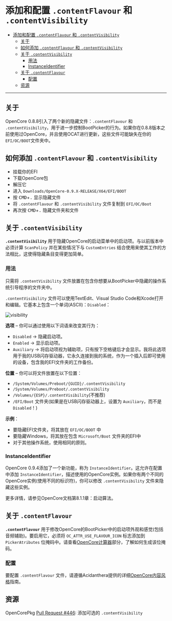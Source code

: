 # 添加和配置 `.contentFlavour` 和 `.contentVisibility`

- [添加和配置 `.contentFlavour` 和 `.contentVisibility`](#添加和配置-contentflavour-和-contentvisibility)
  - [关于](#关于)
  - [如何添加 `.contentFlavour` 和 `.contentVisibility`](#如何添加-contentflavour-和-contentvisibility)
  - [关于 `.contentVisibility`](#关于-contentvisibility)
    - [用法](#用法)
    - [InstanceIdentifier](#instanceidentifier)
  - [关于 `.contentFlavour`](#关于-contentflavour)
    - [配置](#配置)
  - [资源](#资源)

---

## 关于
OpenCore 0.8.8引入了两个新的隐藏文件：`.contentFlavour` 和 `.contentVisibility`，用于进一步控制BootPicker的行为。如果你在0.8.8版本之前使用过OpenCore，并且使用OCAT进行更新，这些文件可能缺失在你的`EFI/OC/BOOT`文件夹中。

## 如何添加 `.contentFlavour` 和 `.contentVisibility` 

- 挂载你的EFI
- 下载OpenCore包
- 解压它
- 进入 `Downloads/OpenCore-0.9.X-RELEASE/X64/EFI/BOOT`
- 按 <kbd>CMD</kbd>+<kbd>.</kbd> 显示隐藏文件
- 将 `.contentFlavour` 和 `.contentVisibility` 文件复制到 `EFI/OC/Boot`
- 再次按 <kbd>CMD</kbd>+<kbd>.</kbd> 隐藏文件夹和文件

## 关于 `.contentVisibility`
**`.contentVisibility`** 用于隐藏OpenCore的启动菜单中的启动项。与以前版本中必须计算 `ScanPolicy` 并在某些情况下与 `CustomEntries` 结合使用来使其工作的方法相比，这使得隐藏条目变得更加简单。

### 用法
只需将 `.contentVisibility` 文件放置在包含你想要从BootPicker中隐藏的操作系统引导程序的文件夹中。

`.contentVisibility` 文件可以使用TextEdit、Visual Studio Code和Xcode打开和编辑。它基本上包含一个单词(ASCII)：`Disabled`：

![visibility](https://github.com/5T33Z0/OC-Little-Translated/assets/76865553/101f23b6-06b2-4938-b741-468e27ffe6ac)

**选项** – 你可以通过使用以下词语来改变其行为：

- `Disabled` &rarr; 隐藏启动项。
- `Enabled` &rarr; 显示启动项。
- `Auxiliary` &rarr; 将启动项视为辅助项，只有按下空格键后才会显示。我将此选项用于我的USB闪存驱动器，它永久连接到我的系统，作为一个插入后即可使用的设备，包含我的EFI文件夹的工作备份。

**位置** – 你可以将文件放置在以下位置：

- `/System/Volumes/Preboot/{GUID}/.contentVisibility`
- `/System/Volumes/Preboot/.contentVisibility`
- `/Volumes/{ESP}/.contentVisibility`(不推荐)
- `/EFI/Boot` 文件夹(如果是在USB闪存驱动器上，设置为 `Auxiliary`，而不是 `Disabled`！)

**示例**：

- 要隐藏EFI文件夹，将其放在 `EFI/OC/BOOT` 中
- 要隐藏Windows，将其放在包含 `Microsoft/Boot` 文件夹的EFI中
- 对于其他操作系统，使用相同的原则。

### InstanceIdentifier
OpenCore 0.9.4添加了一个新功能，称为 `InstanceIdentifier`。这允许在配置中添加 `InstanceIdentifier`，描述使用的OpenCore实例。如果你有两个不同的OpenCore实例(使用不同的标识符)，你可以修改 `.contentVisibility` 文件来隐藏这些实例。

更多详情，请参见OpenCore文档第8.1.1章：启动算法。

## 关于 `.contentFlavour`

**`.contentFlavour`** 用于修改OpenCore的BootPicker中的启动项外观和感觉(包括音频辅助)。要启用它，必须将 `OC_ATTR_USE_FLAVOUR_ICON` 标志添加到 `PickerAtributes` 位掩码中。请查看[OpenCore计算器](/B_OC_Calculators)部分，了解如何生成该位掩码。

### 配置
要配置 `.contentFlavour` 文件，请遵循Acidanthera提供的详细[OpenCore内容风格](https://github.com/acidanthera/OpenCorePkg/blob/master/Docs/Flavours.md)指南。

## 资源
OpenCorePkg [Pull Request #446](https://github.com/acidanthera/OpenCorePkg/pull/446): 添加可选的 `.contentVisibility` 

